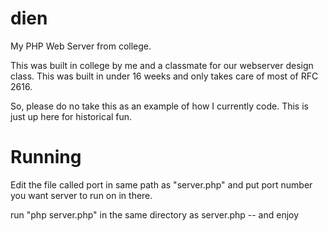 dien
====

My PHP Web Server from college.

This was built in college by me and a classmate for our webserver design class.  This was built in under 16 weeks and only takes care of most of RFC 2616.

So, please do no take this as an example of how I currently code.  This is just up here for historical fun.

Running
====

Edit the file called port in same path as "server.php" and put port number you want server to run on in there.

run "php server.php" in the same directory as server.php -- and enjoy
